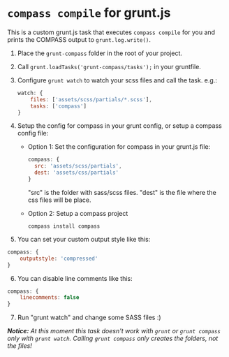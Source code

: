 # `compass compile` for grunt.js

This is a custom grunt.js task that executes `compass compile` for you and prints the COMPASS output to `grunt.log.write()`.

1. Place the `grunt-compass` folder in the root of your project.
2. Call `grunt.loadTasks('grunt-compass/tasks');` in your gruntfile.
3. Configure `grunt watch` to watch your scss files and call the task.
	e.g.:

	```javascript
	watch: {
	    files: ['assets/scss/partials/*.scss'],
	    tasks: ['compass']
	}
	```

4. Setup the config for compass in your grunt config, or setup a compass config file:
	* Option 1: Set the configuration for compass in your grunt.js file:

		```javascript
		compass: {
		  src: 'assets/scss/partials',
		  dest: 'assets/css/partials'
		}
		```

		"src" is the folder with sass/scss files.
		"dest" is the file where the css files will be place.
	* Option 2: Setup a compass project
		```
		compass install compass
		```

5. You can set your custom output style like this:

```javascript
compass: {
    outputstyle: 'compressed'
}
```

6. You can disable line comments like this:

```javascript
compass: {
    linecomments: false
}
```

7. Run "grunt watch" and change some SASS files :)

_**Notice:** At this moment this task doesn't work with `grunt` or `grunt compass` only with `grunt watch`. Calling `grunt compass` only creates the folders, not the files!_